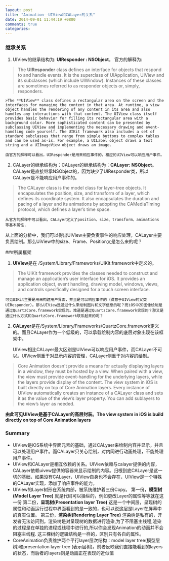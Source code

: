 ```yaml
---
layout: post
title: "Animation--UIView和CALayer的关系"
date: 2014-09-01 11:44:19 +0800
comments: true
categories:
---
```


### 继承关系

1. UIView的继承结构为: **UIResponder : NSObject**。
官方的解释为:
> The **UIResponder** class defines an interface for objects that respond to and handle events. It is the superclass of UIApplication, UIView and its subclasses (which include UIWindow). Instances of these classes are sometimes referred to as responder objects or, simply, responders.

    >The **UIView** class defines a rectangular area on the screen and the interfaces for managing the content in that area. At runtime, a view object handles the rendering of any content in its area and also handles any interactions with that content. The UIView class itself provides basic behavior for filling its rectangular area with a background color. More sophisticated content can be presented by subclassing UIView and implementing the necessary drawing and event-handling code yourself. The UIKit framework also includes a set of standard subclasses that range from simple buttons to complex tables and can be used as-is. For example, a UILabel object draws a text string and a UIImageView object draws an image.

    由官方的解释可以看出，UIResponder是用来相应事件的，相应的UIView可以响应用户事件。

2. CALayer的继承结构为：CALayer的继承结构为：**CALayer: NSObject**。
CALayer是直接继承NSObject的，因为缺少了UIResponder类，所以CALayer是不能响应用户事件的。
>The CALayer class is the model class for layer-tree objects. It encapsulates the position, size, and transform of a layer, which defines its coordinate system. It also encapsulates the duration and pacing of a layer and its animations by adopting the CAMediaTiming protocol, which defines a layer’s time space.

    从官方的解释中可以看出，CALayer定义了position、size、transform、animations 等基本属性.

从上面的分析中，我们可以得出UIView主要负责事件的响应处理，CALayer主要负责绘制。那么UiView中的size、Frame、Position又是怎么来的呢？

###所属框架
1. **UIView**是在 /System/Library/Frameworks/UIKit.framework中定义的。
>The UIKit framework provides the classes needed to construct and manage an application’s user interface for iOS. It provides an application object, event handling, drawing model, windows, views, and controls specifically designed for a touch screen interface.

    可见UIKit主要是用来构建用户界面，并且是可以响应事件的（得意于UIView的父类UIResponder）。那么UIView是通过什么来绘制图片和文字信息的呢？而iOS中2D图像绘制是通过QuartzCore.framework实现的。难道是通过QuartzCore.framework实现的？那又是通过什么方式和QuartzCore.framework联系起来的呢？

2. **CALayer**是在/System/Library/Frameworks/QuartzCore.framework定义的。而且CALayer作为一个低级的，可以承载绘制内容的底层对象出现在该框架中。

    UIView相比CALayer最大区别是UIView可以响应用户事件，而CALayer不可以。UIView侧重于对显示内容的管理，CALayer侧重于对内容的绘制。
>Core Animation doesn't provide a means for actually displaying layers in a window, they must be hosted by a view. When paired with a view, the view must provide event-handling for the underlying layers, while the layers provide display of the content.
The view system in iOS is built directly on top of Core Animation layers. Every instance of UIView automatically creates an instance of a CALayer class and sets it as the value of the view’s layer property. You can add sublayers to the view’s layer as needed.

**由此可见UIView是基于CALayer的高层封装。The view system in iOS is build directly on top of Core Animation layers**


### Summary

- UIView是iOS系统中界面元素的基础，通过CALyaer来绘制内容并显示，并且可以处理用户事件。而CALayer只关心绘制，对内同进行动画处理，不能处理用户事件。
- UIView和CALayer是相互依赖的关系。UIView依赖与calayer提供的内容，CALayer依赖uivew提供的容器来显示绘制的内容。归根到底CALayer是这一切的基础，如果没有CALayer，UIView自身也不会存在，UIView是一个特殊的CALayer实现，添加了响应事件的能力。
- UIView的Layer树形在系统内部，被系统维护着三份Copy。
    第一份，**模型树(Model Layer Tree)**  就是代码可以操纵的，例如更改Layer的属性等等就在这一份
    第二份，**呈现树(Presentation layer Tree)**  这是一个中间层，呈现树的属性和动画运行过程中界面看到的是一致的，也可以说这层是Layer在屏幕中的真实位置。
    第三份，**渲染树(Rendering Layer Tree)**  渲染树是私有的，开发者无法访问到。渲染树是对呈现树的数据进行渲染,为了不阻塞主线程,渲染的过程是在单独的进程或线程中进行的,所以你会发现Animation的动画并不会阻塞主线程.
    这三棵树的逻辑结构是一样的，区别只有各自的属性。
- CoreAnimation负责维护两个平行layer层次结构：model layer tree(模型层树)和presentation layer tree (表示层树)。前者反映我们直接能看到的layers的状态，而后者的layers则是动画正在表现的近似值
